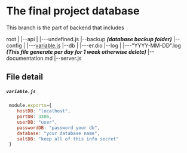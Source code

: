 # The final project database

This branch is the part of backend that includes

root
 |
 |--api
 |   |---undefined.js
 |--backup ***(database backup folder)***
 |--config
 |   |---[variable.js](https://github.com/Akaru1xR1N/clinic-project-db#variablejs "Jump to file detail")
 |--db
 |   |---er.dio
 |--log
 |   |---"YYYY-MM-DD".log ***(This file generate per day for 1 week otherwise delete)***
 |--documentation.md
 |--server.js

## File detail
##### `variable.js`
```js
 module.exports={
    hostDB: "localhost",
    portDB: 3306,
    userDB: "user",
    passwordDB: "password your db",
    database: "your database name",
    saltDB: "keep all of this info secret"
 }
 ```
